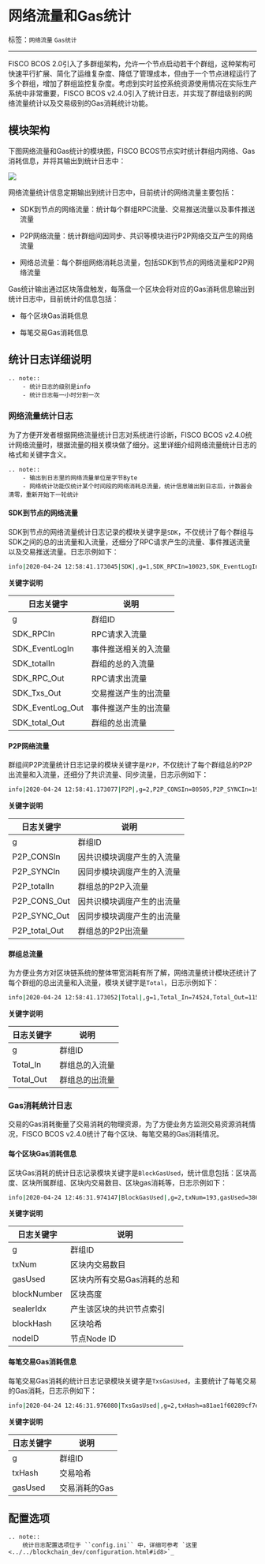 # 网络流量和Gas统计

标签：``网络流量`` ``Gas统计``

----

FISCO BCOS 2.0引入了多群组架构，允许一个节点启动若干个群组，这种架构可快速平行扩展、简化了运维复杂度、降低了管理成本，但由于一个节点进程运行了多个群组，增加了群组监控复杂度。考虑到实时监控系统资源使用情况在实际生产系统中非常重要，FISCO BCOS v2.4.0引入了统计日志，并实现了群组级别的网络流量统计以及交易级别的Gas消耗统计功能。

## 模块架构

下图网络流量和Gas统计的模块图，FISCO BCOS节点实时统计群组内网络、Gas消耗信息，并将其输出到统计日志中：

![](../../../images/stat/network_gas_stat.png)

网络流量统计信息定期输出到统计日志中，目前统计的网络流量主要包括：

- SDK到节点的网络流量：统计每个群组RPC流量、交易推送流量以及事件推送流量

- P2P网络流量：统计群组间因同步、共识等模块进行P2P网络交互产生的网络流量

- 网络总流量：每个群组网络消耗总流量，包括SDK到节点的网络流量和P2P网络流量


Gas统计输出通过区块落盘触发，每落盘一个区块会将对应的Gas消耗信息输出到统计日志中，目前统计的信息包括：

- 每个区块Gas消耗信息

- 每笔交易Gas消耗信息


## 统计日志详细说明

```eval_rst
.. note::
    - 统计日志的级别是info
    - 统计日志每一小时分割一次
```

### 网络流量统计日志

为了方便开发者根据网络流量统计日志对系统进行诊断，FISCO BCOS v2.4.0统计网络流量时，根据流量的相关模块做了细分。这里详细介绍网络流量统计日志的格式和关键字含义。

```eval_rst
.. note::
    - 输出到日志里的网络流量单位是字节Byte
    - 网络统计功能仅统计某个时间段的网络消耗总流量，统计信息输出到日志后，计数器会清零，重新开始下一轮统计
```

#### SDK到节点的网络流量

SDK到节点的网络流量统计日志记录的模块关键字是`SDK`，不仅统计了每个群组与SDK之间的总的出流量和入流量，还细分了RPC请求产生的流量、事件推送流量以及交易推送流量。日志示例如下：

```bash
info|2020-04-24 12:58:41.173045|SDK|,g=1,SDK_RPCIn=10023,SDK_EventLogIn=500,SDK_totalIn=10523,SDK_RPC_Out=0,SDK_Txs_Out=0,SDK_EventLog_Out=0,SDK_total_Out=0
```
**关键字说明**

日志关键字 | 说明
-|-
g | 群组ID
SDK_RPCIn | RPC请求入流量 |
SDK_EventLogIn | 事件推送相关的入流量 |
SDK_totalIn | 群组的总的入流量 |
SDK_RPC_Out | RPC请求出流量 |
SDK_Txs_Out | 交易推送产生的出流量 |
SDK_EventLog_Out | 事件推送产生的出流量 |
SDK_total_Out |群组的总出流量 |

#### P2P网络流量

群组间P2P流量统计日志记录的模块关键字是`P2P`，不仅统计了每个群组总的P2P出流量和入流量，还细分了共识流量、同步流量，日志示例如下：

```bash
info|2020-04-24 12:58:41.173077|P2P|,g=2,P2P_CONSIn=80505,P2P_SYNCIn=19008,P2P_totalIn=99513,P2P_CONS_Out=211377,P2P_SYNC_Out=19008,P2P_total_Out=230385  
```

**关键字说明**

日志关键字 | 说明
-|-
g | 群组ID
P2P_CONSIn | 因共识模块调度产生的入流量 |
P2P_SYNCIn | 因同步模块调度产生的入流量 |
P2P_totalIn | 群组总的P2P入流量 |
P2P_CONS_Out | 因共识模块调度产生的出流量 |
P2P_SYNC_Out | 因同步模块调度产生的出流量 |
P2P_total_Out | 群组总的P2P出流量 |


#### 群组总流量

为方便业务方对区块链系统的整体带宽消耗有所了解，网络流量统计模块还统计了每个群组的总出流量和入流量，模块关键字是`Total`，日志示例如下：

```bash
info|2020-04-24 12:58:41.173052|Total|,g=1,Total_In=74524,Total_Out=115434 
```

**关键字说明**

日志关键字 | 说明
-|-
g | 群组ID
Total_In | 群组总的入流量 |
Total_Out | 群组总的出流量 |


### Gas消耗统计日志

交易的Gas消耗衡量了交易消耗的物理资源，为了方便业务方监测交易资源消耗情况，FISCO BCOS v2.4.0统计了每个区块、每笔交易的Gas消耗情况。

#### 每个区块Gas消耗信息

区块Gas消耗的统计日志记录模块关键字是`BlockGasUsed`，统计信息包括：区块高度、区块所属群组、区块内交易数目、区块gas消耗等，日志示例如下：

```bash
info|2020-04-24 12:46:31.974147|BlockGasUsed|,g=2,txNum=193,gasUsed=3860579,blockNumber=1419,sealerIdx=2,blockHash=b10bdcc5da9c9cd5399ca5821bed9ae6f3fecbe1ddf8ec723b44e6fa30c4bd05,nodeID=0e23d6e237cfc5041d1754fa6682d71bef842b29ddfe3412b284aeac4b8b4794a51df409b667829750c2b4e91bdf95f51742e001e44dc9f97123a5002e49b8ca
```

**关键字说明**

日志关键字 | 说明
-|-
g | 群组ID
txNum | 区块内交易数目 |
gasUsed | 区块内所有交易Gas消耗的总和 |
blockNumber | 区块高度 |
sealerIdx | 产生该区块的共识节点索引 |
blockHash | 区块哈希 |
nodeID | 节点Node ID|

#### 每笔交易Gas消耗信息

每笔交易Gas消耗的统计日志记录模块关键字是`TxsGasUsed`，主要统计了每笔交易的Gas消耗，日志示例如下：

```bash
info|2020-04-24 12:46:31.976080|TxsGasUsed|,g=2,txHash=a81ae1f60289cf7e8f6987b20c68ba9580a1c34d9252c5b4b9c097113309b9d7,gasUsed=20003
```

**关键字说明**

日志关键字 | 说明
-|-
g | 群组ID
txHash | 交易哈希 |
gasUsed | 交易消耗的Gas |


## 配置选项

```eval_rst
.. note::
    统计日志配置选项位于 ``config.ini`` 中，详细可参考 `这里 <../../blockchain_dev/configuration.html#id8>`_ 
```





